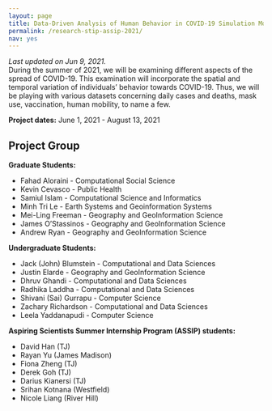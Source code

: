 ```yaml
---
layout: page
title: Data-Driven Analysis of Human Behavior in COVID-19 Simulation Models (STIP - ASSIP 2021)
permalink: /research-stip-assip-2021/
nav: yes
---
```


*Last updated on Jun 9, 2021.*  
During the summer of 2021, we will be examining different aspects of the spread of COVID-19. This examination will incorporate the spatial and temporal variation of individuals’ behavior towards COVID-19. Thus, we will be playing with various datasets concerning daily cases and deaths, mask use, vaccination, human mobility, to name a few.  
  

**Project dates:** June 1, 2021 - August 13, 2021


## Project Group

**Graduate Students:**
- Fahad Aloraini - Computational Social Science
- Kevin Cevasco - Public Health 
- Samiul Islam - Computational Science and Informatics
- Minh Tri Le - Earth Systems and Geoinformation Systems
- Mei-Ling Freeman - Geography and GeoInformation Science
- James O’Stassinos - Geography and GeoInformation Science
- Andrew Ryan - Geography and GeoInformation Science
  
  

**Undergraduate Students:**
- Jack (John) Blumstein - Computational and Data Sciences
- Justin Elarde - Geography and GeoInformation Science
- Dhruv Ghandi - Computational and Data Sciences
- Radhika Laddha - Computational and Data Sciences
- Shivani (Sai) Gurrapu - Computer Science
- Zachary Richardson - Computational and Data Sciences 
- Leela Yaddanapudi - Computer Science
  
  

**Aspiring Scientists Summer Internship Program (ASSIP) students:**
- David Han (TJ)
- Rayan Yu (James Madison)
- Fiona Zheng (TJ)
- Derek Goh (TJ)
- Darius Kianersi (TJ)
- Srihan Kotnana (Westfield)
- Nicole Liang (River Hill)
